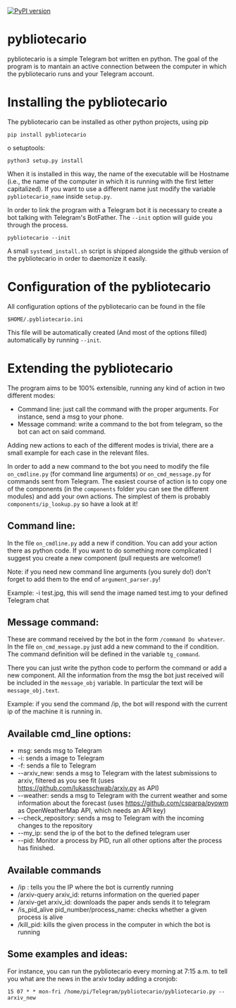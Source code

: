 [![PyPI version](https://badge.fury.io/py/pybliotecario.svg)](https://badge.fury.io/py/pybliotecario)

# pybliotecario

pybliotecario is a simple Telegram bot written en python.
The goal of the program is to mantain an active connection between the computer in which the pybliotecario runs
and your Telegram account.

# Installing the pybliotecario

The pybliotecario can be installed as other python projects, using pip

`pip install pybliotecario`

o setuptools:

`python3 setup.py install`

When it is installed in this way, the name of the executable will be Hostname (i.e., the name of the computer in which it is running with the first letter capitalized). If you want to use a different name just modify the variable `pybliotecario_name` inside `setup.py`.

In order to link the program with a Telegram bot it is necessary to create a bot talking with Telegram's BotFather. The `--init` option will guide you through the process.

`pybliotecario --init`

A small `systemd_install.sh` script is shipped alongside the github version of the pybliotecario in order to daemonize it easily.

# Configuration of the pybliotecario

All configuration options of the pybliotecario can be found in the file

`$HOME/.pybliotecario.ini`

This file will be automatically created (And most of the options filled) automatically by running `--init`.

# Extending the pybliotecario 

The program aims to be 100% extensible, running any kind of action in two different modes:

- Command line: just call the command with the proper arguments. For instance, send a msg to your phone.
- Message command: write a command to the bot from telegram, so the bot can act on said command.

Adding new actions to each of the different modes is trivial, there are a small example for each case in the relevant files.

In order to add a new command to the bot you need to modify the file `on_cmdline.py` (for command line arguments) or `on_cmd_message.py` for commands sent from Telegram. The easiest course of action is to copy one of the components (in the `components` folder you can see the different modules) and add your own actions. The simplest of them is probably `components/ip_lookup.py` so have a look at it!

## Command line:

In the file `on_cmdline.py` add a new if condition. You can add your action there as python code. If you want to do something more complicated I suggest you create a new component (pull requests are welcome!)

Note: if you need new command line arguments (you surely do!) don't forget to add them to the end of `argument_parser.py`!

Example: -i test.jpg, this will send the image named test.img to your defined Telegram chat

## Message command:

These are command received by the bot in the form `/command Do whatever`. In the file `on_cmd_message.py` just add a new command to the if condition. The command definition will be defined in the variable `tg_command`.

There you can just write the python code to perform the command or add a new component. All the information from the msg the bot just received will be included in the `message_obj` variable. In particular the text will be `message_obj.text`.

Example: if you send the command /ip, the bot will respond with the current ip of the machine it is running in.

## Available cmd_line options:
- msg: sends msg to Telegram
- -i: sends a image to Telegram
- -f: sends a file to Telegram
- --arxiv_new: sends a msg to Telegram with the latest submissions to arxiv, filtered as you see fit (uses https://github.com/lukasschwab/arxiv.py as API)
- --weather: sends a msg to Telegram with the current weather and some information about the forecast (uses https://github.com/csparpa/pyowm as OpenWeatherMap API, which needs an API key)
- --check_repository: sends a msg to Telegram with the incoming changes to the repository
- --my_ip: send the ip of the bot to the defined telegram user
- --pid: Monitor a process by PID, run all other options after the process has finished.

## Available commands
- /ip : tells you the IP where the bot is currently running
- /arxiv-query arxiv_id: returns information on the queried paper
- /arxiv-get arxiv_id: downloads the paper ands sends it to telegram
- /is_pid_alive pid_number/process_name: checks whether a given process is alive 
- /kill_pid: kills the given process in the computer in which the bot is running

## Some examples and ideas:
For instance, you can run the pybliotecario every morning at 7:15 a.m. to tell you what are the news in the arxiv today adding a cronjob:

    15 07 * * mon-fri /home/pi/Telegram/pybliotecario/pybliotecario.py --arxiv_new
